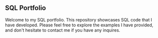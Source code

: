 ## SQL Portfolio

Welcome to my SQL portfolio. This repository showcases SQL code that I have developed. Please feel free to explore the examples I have provided, and don't hesitate to contact me if you have any inquires.
